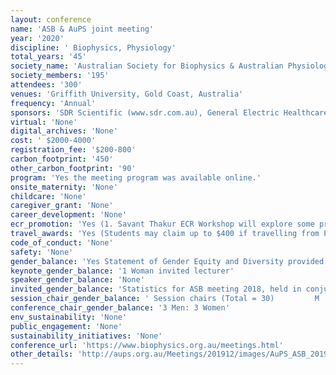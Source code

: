 ```yaml
---
layout: conference 
name: 'ASB & AuPS joint meeting'
year: '2020'
discipline: ' Biophysics, Physiology'
total_years: '45'
society_name: 'Australian Society for Biophysics & Australian Physiological Society'
society_members: '195'
attendees: '300'
venues: 'Griffith University, Gold Coast, Australia'
frequency: 'Annual'
sponsors: 'SDR Scientific (www.sdr.com.au), General Electric Healthcare Life Sciences(GE), ADInstruments, AURORAScientific, APAC Scientific, Australian National University, MAWA (Medical Advances without animals), JGP (Journal of General Physiology)'
virtual: 'None'
digital_archives: 'None'
cost: ' $2000-4000'
registration_fee: '$200-800'
carbon_footprint: '450'
other_carbon_footprint: '90'
program: 'Yes the meeting program was available online.'
onsite_maternity: 'None'
childcare: 'None'
caregiver_grant: 'None'
career_development: 'None'
ecr_promotion: 'Yes (1. Savant Thakur ECR Workshop will explore some professional and personal adversities that we must overcome in the physiology research field. As students and ECRs, we often have high expectations of what success in the field requires - including high impact papers, grants, and competitive post-docs. In this workshop, we will spend some time discussing how to manage expectations and some strategies to approach our career planning. 2. The student and ECR mixer (Ticket purchase required)  3. Student and ECR Awards, Prizes & Travel Grants)'
travel_awards: 'Yes (Students may claim up to $400 if travelling from Perth, up to $100 if travelling from Sydney, or up to $250 if travelling from Adelaide, Brisbane, Gold Coast, Hobart, Melbourne or other regions.)'
code_of_conduct: 'None'
safety: 'None'
gender_balance: 'Yes Statement of Gender Equity and Diversity provided'
keynote_gender_balance: '1 Woman invited lecturer'
speaker_gender_balance: 'None'
invited_gender_balance: 'Statistics for ASB meeting 2018, held in conjunction with the Asian Biophysics Association                                                           Male              Female  Invited speakers (Total = 46)           48percent                  52percent  Speakers selected from abstracts (Total = 40) 65percent                  35percent '
session_chair_gender_balance: ' Session chairs (Total = 30)         M  57percent       : W  43percent'
conference_chair_gender_balance: '3 Men: 3 Women'
env_sustainability: 'None'
public_engagement: 'None'
sustainability_initiatives: 'None'
conference_url: 'https://www.biophysics.org.au/meetings.html'
other_details: 'http://aups.org.au/Meetings/201912/images/AuPS_ASB_2019percent20Conferencepercent20handbook.pdf'
---
```


